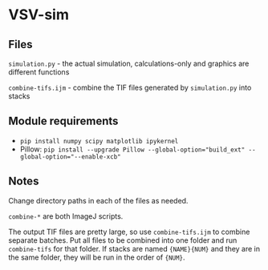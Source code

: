 # VSV-sim

## Files
`simulation.py` - the actual simulation, calculations-only and graphics are different functions

`combine-tifs.ijm` - combine the TIF files generated by `simulation.py` into stacks

## Module requirements
 - `pip install numpy scipy matplotlib ipykernel`
 - Pillow: `pip install --upgrade Pillow --global-option="build_ext" --global-option="--enable-xcb"`

## Notes
Change directory paths in each of the files as needed.

`combine-*` are both ImageJ scripts.

The output TIF files are pretty large, so use `combine-tifs.ijm` to combine separate batches. Put all files to be combined into one folder and run `combine-tifs` for that folder. If stacks are named `{NAME}{NUM}` and they are in the same folder, they will be run in the order of `{NUM}`.
